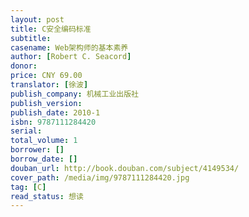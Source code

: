 ```yaml
---
layout: post
title: C安全编码标准
subtitle: 
casename: Web架构师的基本素养
author: [Robert C. Seacord]
donor: 
price: CNY 69.00
translator: [徐波]
publish_company: 机械工业出版社
publish_version: 
publish_date: 2010-1
isbn: 9787111284420
serial: 
total_volume: 1
borrower: []
borrow_date: []
douban_url: http://book.douban.com/subject/4149534/
cover_path: /media/img/9787111284420.jpg
tag: [C]
read_status: 想读
---
```

